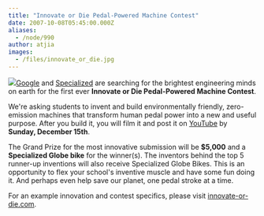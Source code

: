 ```yaml
---
title: "Innovate or Die Pedal-Powered Machine Contest"
date: 2007-10-08T05:45:00.000Z
aliases:
  - /node/990
author: atjia
images:
  - /files/innovate_or_die.jpg
---
```


![](/files/innovate_or_die.jpg)[Google](https://www.google.com/) and [Specialized](http://www.specialized.com/) are searching for the brightest engineering minds on earth for the first ever **Innovate or Die Pedal-Powered Machine Contest**.

We're asking students to invent and build environmentally friendly, zero-emission machines that transform human pedal power into a new and useful purpose. After you build it, you will film it and post it on [YouTube](https://www.youtube.com) by **Sunday, December 15th**.

The Grand Prize for the most innovative submission will be **$5,000** and a **Specialized Globe bike** for the winner(s). The inventors behind the top 5 runner-up inventions will also receive Specialized Globe Bikes. This is an opportunity to flex your school's inventive muscle and have some fun doing it. And perhaps even help save our planet, one pedal stroke at a time.

For an example innovation and contest specifics, please visit [innovate-or-die.com](http://innovate-or-die.com).
